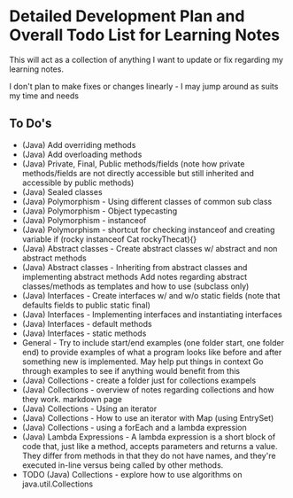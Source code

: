 # Detailed Development Plan and Overall Todo List for Learning Notes

This will act as a collection of anything I want to update or fix regarding my
learning notes.

I don't plan to make fixes or changes linearly - I may jump around as suits my
time and needs

## To Do's

- (Java) Add overriding methods
- (Java) Add overloading methods
- (Java) Private, Final, Public methods/fields (note how private methods/fields
  are not directly accessible but still inherited and accessible by public methods)
- (Java) Sealed classes
- (Java) Polymorphism - Using different classes of common sub class
- (Java) Polymorphism - Object typecasting
- (Java) Polymorphism - instanceof
- (Java) Polymorphism - shortcut for checking instanceof and creating variable
  if (rocky instanceof Cat rockyThecat){}
- (Java) Abstract classes - Create abstract classes w/ abstract and non abstract methods
- (Java) Abstract classes - Inheriting from abstract classes and implementing abstract methods
  Add notes regarding abstract classes/methods as templates and how to use (subclass only)
- (Java) Interfaces - Create interfaces w/ and w/o static fields (note that defaults fields to public static final)
- (Java) Interfaces - Implementing interfaces and instantiating interfaces
- (Java) Interfaces - default methods
- (Java) Interfaces - static methods
- General - Try to include start/end examples (one folder start, one folder end) to provide examples of
  what a program looks like before and after something new is implemented. May help put things in context
  Go through examples to see if anything would benefit from this
- (Java) Collections - create a folder just for collections exampels
- (Java) Collections - overview of notes regarding collections and how they work. markdown page
- (Java) Collections - Using an iterator
- (Java) Collections - How to use an iterator with Map (using EntrySet)
- (Java) Collections - using a forEach and a lambda expression
- (Java) Lambda Expressions - A lambda expression is a short block of code that, just like a method, accepts parameters and returns a value. They differ from methods in that they do not have names, and they're executed in-line versus being called by other methods.
- TODO (Java) Collections - explore how to use algorithms on java.util.Collections
